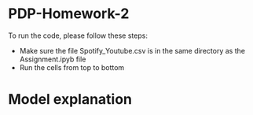 # PDP-Homework-2

To run the code, please follow these steps:
- Make sure the file Spotify_Youtube.csv is in the same directory as the Assignment.ipyb file
- Run the cells from top to bottom


# Model explanation
